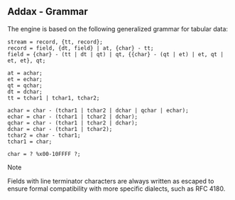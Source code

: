 ## Addax - Grammar

<p />

The engine is based on the following generalized grammar for tabular data:

<p />

```ebnf
stream = record, {tt, record};
record = field, {dt, field} | at, {char} - tt;
field = {char} - (tt | dt | qt) | qt, {{char} - (qt | et) | et, qt | et, et}, qt;

at = achar;
et = echar;
qt = qchar;
dt = dchar;
tt = tchar1 | tchar1, tchar2;

achar = char - (tchar1 | tchar2 | dchar | qchar | echar);
echar = char - (tchar1 | tchar2 | dchar);
qchar = char - (tchar1 | tchar2 | dchar);
dchar = char - (tchar1 | tchar2);
tchar2 = char - tchar1;
tchar1 = char;

char = ? %x00-10FFFF ?;
```

<p />

> [!NOTE]
> Fields with line terminator characters are always written as escaped to ensure formal compatibility with more specific dialects, such as RFC 4180.
